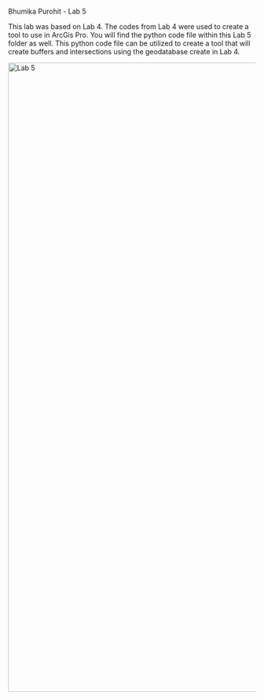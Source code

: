 Bhumika Purohit - Lab 5



This lab was based on Lab 4. The codes from Lab 4 were used to create a tool to use in ArcGis Pro. You will find the python code file within this Lab 5 folder as well. This python code file can be utilized to create a tool that will create buffers and intersections using the geodatabase create in Lab 4.



<img width="1280" alt="Lab 5" src="https://user-images.githubusercontent.com/123012280/219549663-3b15d55d-c999-478f-bc6a-3e9f77e5152b.png">
